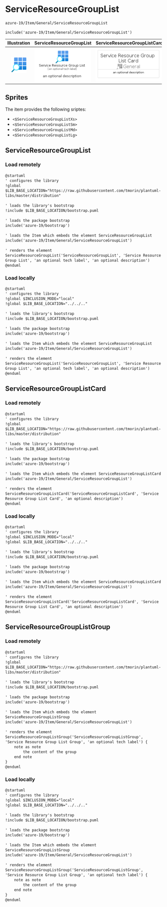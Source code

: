 # ServiceResourceGroupList


```text
azure-19/Item/General/ServiceResourceGroupList
```

```text
include('azure-19/Item/General/ServiceResourceGroupList')
```



| Illustration | ServiceResourceGroupList | ServiceResourceGroupListCard | ServiceResourceGroupListGroup |
| :---: | :---: | :---: | :---: |
| ![illustration for Illustration](../../../azure-19/Item/General/ServiceResourceGroupList.png) | ![illustration for ServiceResourceGroupList](../../../azure-19/Item/General/ServiceResourceGroupList.Local.png) | ![illustration for ServiceResourceGroupListCard](../../../azure-19/Item/General/ServiceResourceGroupListCard.Local.png) | ![illustration for ServiceResourceGroupListGroup](../../../azure-19/Item/General/ServiceResourceGroupListGroup.Local.png) |



## Sprites
The item provides the following sriptes:

- `<$ServiceResourceGroupListXs>`
- `<$ServiceResourceGroupListSm>`
- `<$ServiceResourceGroupListMd>`
- `<$ServiceResourceGroupListLg>`





## ServiceResourceGroupList

### Load remotely
```plantuml
@startuml
' configures the library
!global $LIB_BASE_LOCATION="https://raw.githubusercontent.com/tmorin/plantuml-libs/master/distribution"

' loads the library's bootstrap
!include $LIB_BASE_LOCATION/bootstrap.puml

' loads the package bootstrap
include('azure-19/bootstrap')

' loads the Item which embeds the element ServiceResourceGroupList
include('azure-19/Item/General/ServiceResourceGroupList')

' renders the element
ServiceResourceGroupList('ServiceResourceGroupList', 'Service Resource Group List', 'an optional tech label', 'an optional description')
@enduml
```

### Load locally
```plantuml
@startuml
' configures the library
!global $INCLUSION_MODE="local"
!global $LIB_BASE_LOCATION="../../.."

' loads the library's bootstrap
!include $LIB_BASE_LOCATION/bootstrap.puml

' loads the package bootstrap
include('azure-19/bootstrap')

' loads the Item which embeds the element ServiceResourceGroupList
include('azure-19/Item/General/ServiceResourceGroupList')

' renders the element
ServiceResourceGroupList('ServiceResourceGroupList', 'Service Resource Group List', 'an optional tech label', 'an optional description')
@enduml
```

## ServiceResourceGroupListCard

### Load remotely
```plantuml
@startuml
' configures the library
!global $LIB_BASE_LOCATION="https://raw.githubusercontent.com/tmorin/plantuml-libs/master/distribution"

' loads the library's bootstrap
!include $LIB_BASE_LOCATION/bootstrap.puml

' loads the package bootstrap
include('azure-19/bootstrap')

' loads the Item which embeds the element ServiceResourceGroupListCard
include('azure-19/Item/General/ServiceResourceGroupList')

' renders the element
ServiceResourceGroupListCard('ServiceResourceGroupListCard', 'Service Resource Group List Card', 'an optional description')
@enduml
```

### Load locally
```plantuml
@startuml
' configures the library
!global $INCLUSION_MODE="local"
!global $LIB_BASE_LOCATION="../../.."

' loads the library's bootstrap
!include $LIB_BASE_LOCATION/bootstrap.puml

' loads the package bootstrap
include('azure-19/bootstrap')

' loads the Item which embeds the element ServiceResourceGroupListCard
include('azure-19/Item/General/ServiceResourceGroupList')

' renders the element
ServiceResourceGroupListCard('ServiceResourceGroupListCard', 'Service Resource Group List Card', 'an optional description')
@enduml
```

## ServiceResourceGroupListGroup

### Load remotely
```plantuml
@startuml
' configures the library
!global $LIB_BASE_LOCATION="https://raw.githubusercontent.com/tmorin/plantuml-libs/master/distribution"

' loads the library's bootstrap
!include $LIB_BASE_LOCATION/bootstrap.puml

' loads the package bootstrap
include('azure-19/bootstrap')

' loads the Item which embeds the element ServiceResourceGroupListGroup
include('azure-19/Item/General/ServiceResourceGroupList')

' renders the element
ServiceResourceGroupListGroup('ServiceResourceGroupListGroup', 'Service Resource Group List Group', 'an optional tech label') {
    note as note
        the content of the group
    end note
}
@enduml
```

### Load locally
```plantuml
@startuml
' configures the library
!global $INCLUSION_MODE="local"
!global $LIB_BASE_LOCATION="../../.."

' loads the library's bootstrap
!include $LIB_BASE_LOCATION/bootstrap.puml

' loads the package bootstrap
include('azure-19/bootstrap')

' loads the Item which embeds the element ServiceResourceGroupListGroup
include('azure-19/Item/General/ServiceResourceGroupList')

' renders the element
ServiceResourceGroupListGroup('ServiceResourceGroupListGroup', 'Service Resource Group List Group', 'an optional tech label') {
    note as note
        the content of the group
    end note
}
@enduml
```

